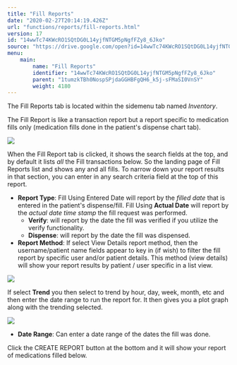 ```yaml
---
title: "Fill Reports"
date: "2020-02-27T20:14:19.426Z"
url: "functions/reports/fill-reports.html"
version: 17
id: "14wwTc74KWcRO1SQtDG0L14yjfNTGM5pNgfFZy8_6Jko"
source: "https://drive.google.com/open?id=14wwTc74KWcRO1SQtDG0L14yjfNTGM5pNgfFZy8_6Jko"
menu:
    main:
        name: "Fill Reports"
        identifier: "14wwTc74KWcRO1SQtDG0L14yjfNTGM5pNgfFZy8_6Jko"
        parent: "1tumzkTBh0NospSPjdaGGHBFgQH6_k5j-sFMaSI0VnSY"
        weight: 4180
---
```

The Fill Reports tab is located within the sidemenu tab named *Inventory*.

The Fill Report is like a transaction report but a report specific to medication fills only (medication fills done in the patient's dispense chart tab).

![](fill-reports.images/image1.png)

When the Fill Report tab is clicked, it shows the search fields at the top, and by default it lists *all* the Fill transactions below. So the landing page of Fill Reports list and shows any and all fills. To narrow down your report results in that section, you can enter in any search criteria field at the top of this report.

* <strong>Report Type</strong>: Fill Using Entered Date will report by the <em>filled date</em> that is entered in the patient's dispense/fill. Fill Using <strong>Actual Date</strong> will report by the <em>actual date time stamp</em> the fill request was performed.
    * <strong>Verify</strong>: will report by the date the fill was verified if you utilize the verify functionality.
    * <strong>Dispense</strong>: will report by the date the fill was dispensed.
* <strong>Report Method</strong>: If select View Details report method, then the username/patient name fields appear to key in (if wish) to filter the fill report by specific user and/or patient details. This method (view details) will show your report results by patient / user specific in a list view.

![](fill-reports.images/image3.png)

If select **Trend** you then select to trend by hour, day, week, month, etc and then enter the date range to run the report for. It then gives you a plot graph along with the trending selected.

![](fill-reports.images/image2.png)

* <strong>Date Range</strong>: Can enter a date range of the dates the fill was done.

Click the CREATE REPORT button at the bottom and it will show your report of medications filled below.

